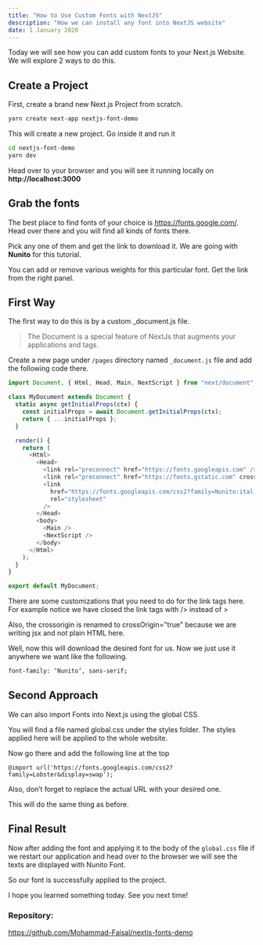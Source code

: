 ```yaml
---
title: "How to Use Custom Fonts with NextJS"
description: "How we can install any font into NextJS website"
date: 1 January 2020
---
```


Today we will see how you can add custom fonts to your Next.js Website. We will explore 2 ways to do this.

## Create a Project

First, create a brand new Next.js Project from scratch.

```sh
yarn create next-app nextjs-font-demo
```

This will create a new project. Go inside it and run it

```sh
cd nextjs-font-demo
yarn dev
```

Head over to your browser and you will see it running locally on **http://localhost:3000**

## Grab the fonts

The best place to find fonts of your choice is https://fonts.google.com/. Head over there and you will find all kinds of fonts there.

Pick any one of them and get the link to download it. We are going with **Nunito** for this tutorial.

You can add or remove various weights for this particular font. Get the link from the right panel.

## First Way

The first way to do this is by a custom \_document.js file.

> The Document is a special feature of NextJs that augments your applications <html> and <body> tags.

Create a new page under `/pages` directory named `_document.js` file and add the following code there.

```javascript
import Document, { Html, Head, Main, NextScript } from "next/document";

class MyDocument extends Document {
  static async getInitialProps(ctx) {
    const initialProps = await Document.getInitialProps(ctx);
    return { ...initialProps };
  }

  render() {
    return (
      <Html>
        <Head>
          <link rel="preconnect" href="https://fonts.googleapis.com" />
          <link rel="preconnect" href="https://fonts.gstatic.com" crossOrigin="true" />
          <link
            href="https://fonts.googleapis.com/css2?family=Nunito:ital,wght@0,400;0,600;0,700;0,900;1,400&display=swap"
            rel="stylesheet"
          />
        </Head>
        <body>
          <Main />
          <NextScript />
        </body>
      </Html>
    );
  }
}

export default MyDocument;
```

There are some customizations that you need to do for the link tags here. For example notice we have closed the link tags with /> instead of >

Also, the crossorigin is renamed to crossOrigin="true" because we are writing jsx and not plain HTML here.

Well, now this will download the desired font for us. Now we just use it anywhere we want like the following.

```sh
font-family: ‘Nunito’, sans-serif;
```

## Second Approach

We can also import Fonts into Next.js using the global CSS.

You will find a file named global.css under the styles folder. The styles applied here will be applied to the whole website.

Now go there and add the following line at the top

```
@import url('https://fonts.googleapis.com/css2?family=Lobster&display=swap');
```

Also, don’t forget to replace the actual URL with your desired one.

This will do the same thing as before.

## Final Result

Now after adding the font and applying it to the body of the `global.css` file if we restart our application and head over to the browser we will see the texts are displayed with Nunito Font.

So our font is successfully applied to the project.

I hope you learned something today. See you next time!

### Repository:

https://github.com/Mohammad-Faisal/nextjs-fonts-demo
